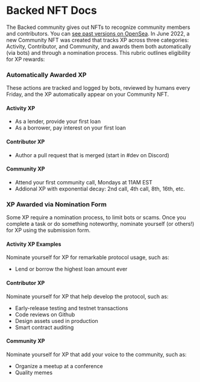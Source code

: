 # Backed NFT Docs
The Backed community gives out NFTs to recognize community members and contributors. You can [see past versions on OpenSea](https://opensea.io/collection/nft-pawn-shop-community-nfts). In June 2022, a new Community NFT was created that tracks XP across three categories: Activity, Contributor, and Community, and awards them both automatically (via bots) and through a nomination process. This rubric outlines eligibility for XP rewards: 

### Automatically Awarded XP
These actions are tracked and logged by bots, reviewed by humans every Friday, and the XP automatically appear on your Community NFT. 

#### Activity XP
- As a lender, provide your first loan
- As a borrower, pay interest on your first loan

#### Contributor XP
- Author a pull request that is merged (start in #dev on Discord)

#### Community XP
- Attend your first community call, Mondays at 11AM EST
- Addional XP with exponential decay: 2nd call, 4th call, 8th, 16th, etc.

### XP Awarded via Nomination Form
Some XP require a nomination process, to limit bots or scams. Once you complete a task or do something noteworthy, nominate yourself (or others!) for XP using the submission form.

#### Activity XP Examples
Nominate yourself for XP for remarkable protocol usage, such as:
- Lend or borrow the highest loan amount ever

#### Contributor XP
Nominate yourself for XP that help develop the protocol, such as:
- Early-release testing and testnet transactions
- Code reviews on Github
- Design assets used in production
- Smart contract auditing

#### Community XP
Nominate yourself for XP that add your voice to the community, such as:
- Organize a meetup at a conference
- Quality memes